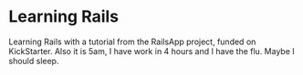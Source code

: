 Learning Rails
==
Learning Rails with a tutorial from the RailsApp project, funded on KickStarter.
Also it is 5am, I have work in 4 hours and I have the flu. Maybe I should sleep.
